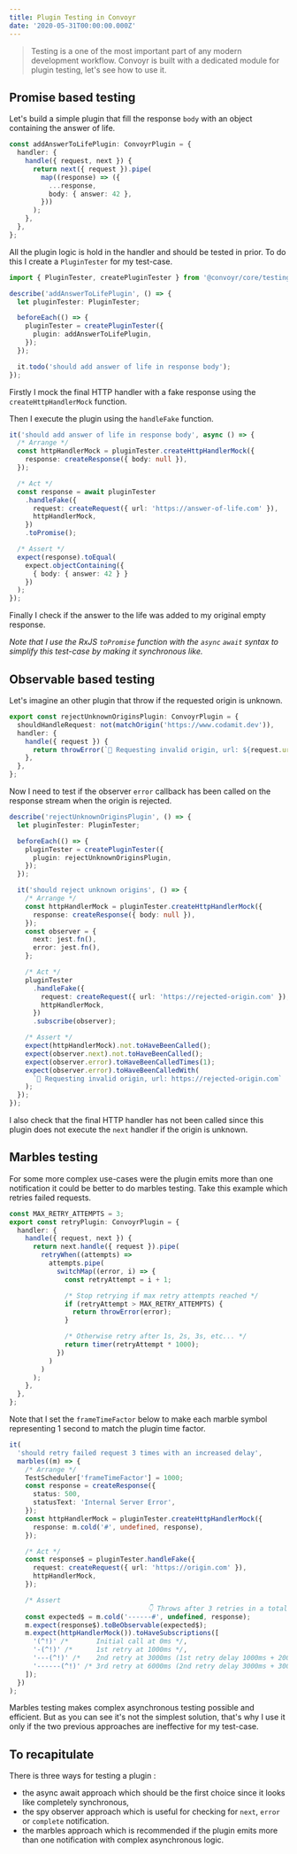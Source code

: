 ```yaml
---
title: Plugin Testing in Convoyr
date: '2020-05-31T00:00:00.000Z'
---
```


> Testing is a one of the most important part of any modern development workflow. Convoyr is built with a dedicated module for plugin testing, let's see how to use it.

## Promise based testing

Let's build a simple plugin that fill the response `body` with an object containing the answer of life.

```ts
const addAnswerToLifePlugin: ConvoyrPlugin = {
  handler: {
    handle({ request, next }) {
      return next({ request }).pipe(
        map((response) => ({
          ...response,
          body: { answer: 42 },
        }))
      );
    },
  },
};
```

All the plugin logic is hold in the handler and should be tested in prior. To do this I create a `PluginTester` for my test-case.

```ts
import { PluginTester, createPluginTester } from '@convoyr/core/testing';

describe('addAnswerToLifePlugin', () => {
  let pluginTester: PluginTester;

  beforeEach(() => {
    pluginTester = createPluginTester({
      plugin: addAnswerToLifePlugin,
    });
  });

  it.todo('should add answer of life in response body');
});
```

Firstly I mock the final HTTP handler with a fake response using the `createHttpHandlerMock` function.

Then I execute the plugin using the `handleFake` function.

```ts
it('should add answer of life in response body', async () => {
  /* Arrange */
  const httpHandlerMock = pluginTester.createHttpHandlerMock({
    response: createResponse({ body: null }),
  });

  /* Act */
  const response = await pluginTester
    .handleFake({
      request: createRequest({ url: 'https://answer-of-life.com' }),
      httpHandlerMock,
    })
    .toPromise();

  /* Assert */
  expect(response).toEqual(
    expect.objectContaining({
      { body: { answer: 42 } }
    })
  );
});
```

Finally I check if the answer to the life was added to my original empty response.

_Note that I use the RxJS `toPromise` function with the `async` `await` syntax to simplify this test-case by making it synchronous like._

## Observable based testing

Let's imagine an other plugin that throw if the requested origin is unknown.

```ts
export const rejectUnknownOriginsPlugin: ConvoyrPlugin = {
  shouldHandleRequest: not(matchOrigin('https://www.codamit.dev')),
  handler: {
    handle({ request }) {
      return throwError(`🛑 Requesting invalid origin, url: ${request.url}`);
    },
  },
};
```

Now I need to test if the observer `error` callback has been called on the response stream when the origin is rejected.

```ts
describe('rejectUnknownOriginsPlugin', () => {
  let pluginTester: PluginTester;

  beforeEach(() => {
    pluginTester = createPluginTester({
      plugin: rejectUnknownOriginsPlugin,
    });
  });

  it('should reject unknown origins', () => {
    /* Arrange */
    const httpHandlerMock = pluginTester.createHttpHandlerMock({
      response: createResponse({ body: null }),
    });
    const observer = {
      next: jest.fn(),
      error: jest.fn(),
    };

    /* Act */
    pluginTester
      .handleFake({
        request: createRequest({ url: 'https://rejected-origin.com' }),
        httpHandlerMock,
      })
      .subscribe(observer);

    /* Assert */
    expect(httpHandlerMock).not.toHaveBeenCalled();
    expect(observer.next).not.toHaveBeenCalled();
    expect(observer.error).toHaveBeenCalledTimes(1);
    expect(observer.error).toHaveBeenCalledWith(
      `🛑 Requesting invalid origin, url: https://rejected-origin.com`
    );
  });
});
```

I also check that the final HTTP handler has not been called since this plugin does not execute the `next` handler if the origin is unknown.

## Marbles testing

For some more complex use-cases were the plugin emits more than one notification it could be better to do marbles testing. Take this example which retries failed requests.

```ts
const MAX_RETRY_ATTEMPTS = 3;
export const retryPlugin: ConvoyrPlugin = {
  handler: {
    handle({ request, next }) {
      return next.handle({ request }).pipe(
        retryWhen((attempts) =>
          attempts.pipe(
            switchMap((error, i) => {
              const retryAttempt = i + 1;

              /* Stop retrying if max retry attempts reached */
              if (retryAttempt > MAX_RETRY_ATTEMPTS) {
                return throwError(error);
              }

              /* Otherwise retry after 1s, 2s, 3s, etc... */
              return timer(retryAttempt * 1000);
            })
          )
        )
      );
    },
  },
};
```

Note that I set the `frameTimeFactor` below to make each marble symbol representing 1 second to match the plugin time factor.

```ts
it(
  'should retry failed request 3 times with an increased delay',
  marbles((m) => {
    /* Arrange */
    TestScheduler['frameTimeFactor'] = 1000;
    const response = createResponse({
      status: 500,
      statusText: 'Internal Server Error',
    });
    const httpHandlerMock = pluginTester.createHttpHandlerMock({
      response: m.cold('#', undefined, response),
    });

    /* Act */
    const response$ = pluginTester.handleFake({
      request: createRequest({ url: 'https://origin.com' }),
      httpHandlerMock,
    });

    /* Assert
                                   👇 Throws after 3 retries in a total of 6s */
    const expected$ = m.cold('------#', undefined, response);
    m.expect(response$).toBeObservable(expected$);
    m.expect(httpHandlerMock()).toHaveSubscriptions([
      '(^!)' /*       Initial call at 0ms */,
      '-(^!)' /*      1st retry at 1000ms */,
      '---(^!)' /*    2nd retry at 3000ms (1st retry delay 1000ms + 2000ms) */,
      '------(^!)' /* 3rd retry at 6000ms (2nd retry delay 3000ms + 3000ms) */,
    ]);
  })
);
```

Marbles testing makes complex asynchronous testing possible and efficient. But as you can see it's not the simplest solution, that's why I use it only if the two previous approaches are ineffective for my test-case.

## To recapitulate

There is three ways for testing a plugin :

- the async await approach which should be the first choice since it looks like completely synchronous,
- the spy observer approach which is useful for checking for `next`, `error` or `complete` notification.
- the marbles approach which is recommended if the plugin emits more than one notification with complex asynchronous logic.
